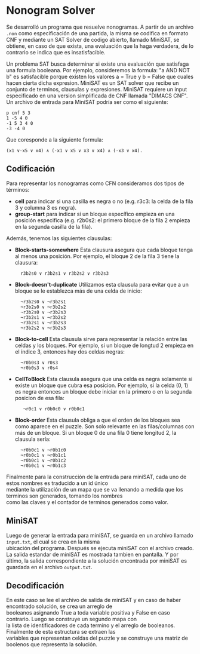 # Nonogram Solver

Se desarrolló un programa que resuelve nonogramas. A partir de un archivo `.non` como especificación de una partida, la misma se codifica en formato CNF y mediante un SAT Solver de codigo abierto, llamado MiniSAT, se obtiene, en caso de que exista, una evaluación que la haga verdadera, de lo contrario se indica que es insatisfacible.

Un problema SAT busca determinar si existe una evaluación que satisfaga una formula booleana. Por ejemplo, consideremos la formula: "a AND NOT b" es satisfacible porque existen los valores a = True y b = False que cuales hacen cierta dicha expresion. MiniSAT es un SAT solver que recibe un conjunto de terminos, clausulas y expresiones. MiniSAT requiere un input especificado en una version simplificada de CNF llamada "DIMACS CNF". Un archivo de entrada para MiniSAT podría ser como el siguiente:

    p cnf 5 3
    1 -5 4 0
    -1 5 3 4 0
    -3 -4 0
Que coresponde a la siguiente formula:

    (x1 ∨-x5 ∨ x4) ∧ (-x1 ∨ x5 ∨ x3 ∨ x4) ∧ (-x3 ∨ x4).

## Codificación

Para representar los nonogramas como CFN consideramos dos tipos de términos:

- **cell** para indicar si una casilla es negra o no (e.g. r3c3: la celda de la fila 3 y columna 3 es negra).
- **group-start** para indicar si un bloque específico empieza en una posición especifica (e.g. r2b0s2: el primero bloque de la fila 2 empieza en la segunda casilla de la fila).

Además, tenemos las siguientes clausulas:

- **Block-starts-somewhere**
Esta clausura  asegura que cada bloque tenga al menos una posición. Por ejemplo, el bloque 2 de la fila 3 tiene la clausura:

		r3b2s0 ∨ r3b2s1 ∨ r3b2s2 ∨ r3b2s3

- **Block-doesn't-duplicate**
Utilizamos esta clausula para evitar que a un bloque se le establezca más de una celda de inicio:

		¬r3b2s0 ∨ ¬r3b2s1
		¬r3b2s0 ∨ ¬r3b2s2
		¬r3b2s0 ∨ ¬r3b2s3
		¬r3b2s1 ∨ ¬r3b2s2
		¬r3b2s1 ∨ ¬r3b2s3
		¬r3b2s2 ∨ ¬r3b2s3

- **Block-to-cell**
Esta clausula sirve para representar la relación entre las celdas y los bloques. Por ejemplo, si un bloque de longtud 2 empieza en el índice 3, entonces hay dos celdas negras:

		¬r0b0s3 ∨ r0s3
		¬r0b0s3 ∨ r0s4


- **CellToBlock**
Esta clausula asegura que una celda es negra solamente si existe un bloque que cubra esa posicion. Por ejemplo, si la celda (0, 1) es negra entonces un bloque debe iniciar en la primero o en la segunda posicion de esa fila:

		 ¬r0c1 ∨ r0b0c0 ∨ r0b0c1


- **Block-order**
Esta clausula obliga a que el orden de los bloques sea como aparece en el puzzle. Son solo relevante en las filas/columnas con más de un bloque. Si un bloque 0 de una fila 0 tiene longitud 2, la clausula sería:

    	¬r0b0c1 ∨ ¬r0b1c0
    	¬r0b0c1 ∨ ¬r0b1c1
    	¬r0b0c1 ∨ ¬r0b1c2
    	¬r0b0c1 ∨ ¬r0b1c3

Finalmente para la construcción de la entrada para miniSAT, cada uno de estos nombres es traducido a un id único\
 mediante la utilización de un mapa que se va llenando a medida que los terminos son generados, tomando los nombres\
 como las claves y el contador de terminos generados como valor.

## MiniSAT

Luego de generar la entrada para miniSAT, se guarda en un archivo llamado `input.txt`, el cual se crea en la misma\
ubicación del programa. Después se ejecuta miniSAT con el archivo creado. La salida estandar de miniSAT es mostrada tambien en pantalla. Y por último, la salida correspondiente a la solución encontrada por miniSAT es guardada en el archivo `output.txt`.

## Decodificación

En este caso se lee el archivo de salida de miniSAT y en caso de haber encontrado solución, se crea un arreglo de\
booleanos asignando True a toda variable positiva y False en caso contrario. Luego se construye un segundo mapa con\
la lista de identificadores de cada termino y el arreglo de booleanos. Finalmente de esta estructura se extraen las\
variables que representan celdas del puzzle y se construye una matriz de boolenos que representa la solución.

